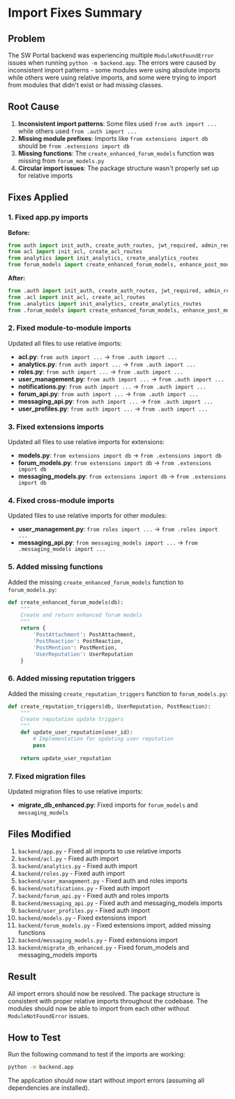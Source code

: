 # Import Fixes Summary

## Problem
The SW Portal backend was experiencing multiple `ModuleNotFoundError` issues when running `python -m backend.app`. The errors were caused by inconsistent import patterns - some modules were using absolute imports while others were using relative imports, and some were trying to import from modules that didn't exist or had missing classes.

## Root Cause
1. **Inconsistent import patterns**: Some files used `from auth import ...` while others used `from .auth import ...`
2. **Missing module prefixes**: Imports like `from extensions import db` should be `from .extensions import db`
3. **Missing functions**: The `create_enhanced_forum_models` function was missing from `forum_models.py`
4. **Circular import issues**: The package structure wasn't properly set up for relative imports

## Fixes Applied

### 1. Fixed app.py imports
**Before:**
```python
from auth import init_auth, create_auth_routes, jwt_required, admin_required, get_current_user_info
from acl import init_acl, create_acl_routes
from analytics import init_analytics, create_analytics_routes
from forum_models import create_enhanced_forum_models, enhance_post_model
```

**After:**
```python
from .auth import init_auth, create_auth_routes, jwt_required, admin_required, get_current_user_info
from .acl import init_acl, create_acl_routes
from .analytics import init_analytics, create_analytics_routes
from .forum_models import create_enhanced_forum_models, enhance_post_model
```

### 2. Fixed module-to-module imports
Updated all files to use relative imports:

- **acl.py**: `from auth import ...` → `from .auth import ...`
- **analytics.py**: `from auth import ...` → `from .auth import ...`
- **roles.py**: `from auth import ...` → `from .auth import ...`
- **user_management.py**: `from auth import ...` → `from .auth import ...`
- **notifications.py**: `from auth import ...` → `from .auth import ...`
- **forum_api.py**: `from auth import ...` → `from .auth import ...`
- **messaging_api.py**: `from auth import ...` → `from .auth import ...`
- **user_profiles.py**: `from auth import ...` → `from .auth import ...`

### 3. Fixed extensions imports
Updated all files to use relative imports for extensions:

- **models.py**: `from extensions import db` → `from .extensions import db`
- **forum_models.py**: `from extensions import db` → `from .extensions import db`
- **messaging_models.py**: `from extensions import db` → `from .extensions import db`

### 4. Fixed cross-module imports
Updated files to use relative imports for other modules:

- **user_management.py**: `from roles import ...` → `from .roles import ...`
- **messaging_api.py**: `from messaging_models import ...` → `from .messaging_models import ...`

### 5. Added missing functions
Added the missing `create_enhanced_forum_models` function to `forum_models.py`:

```python
def create_enhanced_forum_models(db):
    """
    Create and return enhanced forum models
    """
    return {
        'PostAttachment': PostAttachment,
        'PostReaction': PostReaction,
        'PostMention': PostMention,
        'UserReputation': UserReputation
    }
```

### 6. Added missing reputation triggers
Added the missing `create_reputation_triggers` function to `forum_models.py`:

```python
def create_reputation_triggers(db, UserReputation, PostReaction):
    """
    Create reputation update triggers
    """
    def update_user_reputation(user_id):
        # Implementation for updating user reputation
        pass
    
    return update_user_reputation
```

### 7. Fixed migration files
Updated migration files to use relative imports:

- **migrate_db_enhanced.py**: Fixed imports for `forum_models` and `messaging_models`

## Files Modified
1. `backend/app.py` - Fixed all imports to use relative imports
2. `backend/acl.py` - Fixed auth import
3. `backend/analytics.py` - Fixed auth import
4. `backend/roles.py` - Fixed auth import
5. `backend/user_management.py` - Fixed auth and roles imports
6. `backend/notifications.py` - Fixed auth import
7. `backend/forum_api.py` - Fixed auth and roles imports
8. `backend/messaging_api.py` - Fixed auth and messaging_models imports
9. `backend/user_profiles.py` - Fixed auth import
10. `backend/models.py` - Fixed extensions import
11. `backend/forum_models.py` - Fixed extensions import, added missing functions
12. `backend/messaging_models.py` - Fixed extensions import
13. `backend/migrate_db_enhanced.py` - Fixed forum_models and messaging_models imports

## Result
All import errors should now be resolved. The package structure is consistent with proper relative imports throughout the codebase. The modules should now be able to import from each other without `ModuleNotFoundError` issues.

## How to Test
Run the following command to test if the imports are working:
```bash
python -m backend.app
```

The application should now start without import errors (assuming all dependencies are installed).